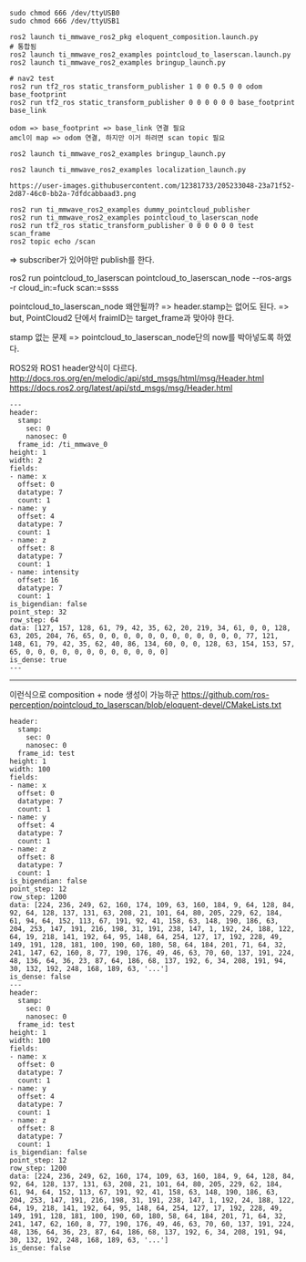
```
sudo chmod 666 /dev/ttyUSB0
sudo chmod 666 /dev/ttyUSB1

ros2 launch ti_mmwave_ros2_pkg eloquent_composition.launch.py
# 통합됨
ros2 launch ti_mmwave_ros2_examples pointcloud_to_laserscan.launch.py
ros2 launch ti_mmwave_ros2_examples bringup_launch.py

# nav2 test 
ros2 run tf2_ros static_transform_publisher 1 0 0 0.5 0 0 odom base_footprint
ros2 run tf2_ros static_transform_publisher 0 0 0 0 0 0 base_footprint base_link

odom => base_footprint => base_link 연결 필요
amcl이 map => odom 연결, 하지만 이거 하려면 scan topic 필요

ros2 launch ti_mmwave_ros2_examples bringup_launch.py

ros2 launch ti_mmwave_ros2_examples localization_launch.py

https://user-images.githubusercontent.com/12381733/205233048-23a71f52-2d87-46c0-bb2a-7dfdcabbaad3.png

```

```
ros2 run ti_mmwave_ros2_examples dummy_pointcloud_publisher
ros2 run ti_mmwave_ros2_examples pointcloud_to_laserscan_node
ros2 run tf2_ros static_transform_publisher 0 0 0 0 0 0 test scan_frame
ros2 topic echo /scan
```
=> subscriber가 있어야만 publish를 한다.

ros2 run pointcloud_to_laserscan pointcloud_to_laserscan_node --ros-args -r cloud_in:=fuck scan:=ssss


pointcloud_to_laserscan_node 왜안될까?
=> header.stamp는 없어도 된다.
=> but, PointCloud2 단에서 fraimID는 target_frame과 맞아야 한다.

stamp 없는 문제
=> pointcloud_to_laserscan_node단의 now를 박아넣도록 하였다.

ROS2와 ROS1 header양식이 다르다.
http://docs.ros.org/en/melodic/api/std_msgs/html/msg/Header.html
https://docs.ros2.org/latest/api/std_msgs/msg/Header.html


```
---
header:
  stamp:
    sec: 0
    nanosec: 0
  frame_id: /ti_mmwave_0
height: 1
width: 2
fields:
- name: x
  offset: 0
  datatype: 7
  count: 1
- name: y
  offset: 4
  datatype: 7
  count: 1
- name: z
  offset: 8
  datatype: 7
  count: 1
- name: intensity
  offset: 16
  datatype: 7
  count: 1
is_bigendian: false
point_step: 32
row_step: 64
data: [127, 157, 128, 61, 79, 42, 35, 62, 20, 219, 34, 61, 0, 0, 128, 63, 205, 204, 76, 65, 0, 0, 0, 0, 0, 0, 0, 0, 0, 0, 0, 0, 77, 121, 148, 61, 79, 42, 35, 62, 40, 86, 134, 60, 0, 0, 128, 63, 154, 153, 57, 65, 0, 0, 0, 0, 0, 0, 0, 0, 0, 0, 0, 0]
is_dense: true
---
```

---

이런식으로 composition + node 생성이 가능하군
https://github.com/ros-perception/pointcloud_to_laserscan/blob/eloquent-devel/CMakeLists.txt

```
header:
  stamp:
    sec: 0
    nanosec: 0
  frame_id: test
height: 1
width: 100
fields:
- name: x
  offset: 0
  datatype: 7
  count: 1
- name: y
  offset: 4
  datatype: 7
  count: 1
- name: z
  offset: 8
  datatype: 7
  count: 1
is_bigendian: false
point_step: 12
row_step: 1200
data: [224, 236, 249, 62, 160, 174, 109, 63, 160, 184, 9, 64, 128, 84, 92, 64, 128, 137, 131, 63, 208, 21, 101, 64, 80, 205, 229, 62, 184, 61, 94, 64, 152, 113, 67, 191, 92, 41, 158, 63, 148, 190, 186, 63, 204, 253, 147, 191, 216, 198, 31, 191, 238, 147, 1, 192, 24, 188, 122, 64, 19, 218, 141, 192, 64, 95, 148, 64, 254, 127, 17, 192, 228, 49, 149, 191, 128, 181, 100, 190, 60, 180, 58, 64, 184, 201, 71, 64, 32, 241, 147, 62, 160, 8, 77, 190, 176, 49, 46, 63, 70, 60, 137, 191, 224, 48, 136, 64, 36, 23, 87, 64, 186, 68, 137, 192, 6, 34, 208, 191, 94, 30, 132, 192, 248, 168, 189, 63, '...']
is_dense: false
---
header:
  stamp:
    sec: 0
    nanosec: 0
  frame_id: test
height: 1
width: 100
fields:
- name: x
  offset: 0
  datatype: 7
  count: 1
- name: y
  offset: 4
  datatype: 7
  count: 1
- name: z
  offset: 8
  datatype: 7
  count: 1
is_bigendian: false
point_step: 12
row_step: 1200
data: [224, 236, 249, 62, 160, 174, 109, 63, 160, 184, 9, 64, 128, 84, 92, 64, 128, 137, 131, 63, 208, 21, 101, 64, 80, 205, 229, 62, 184, 61, 94, 64, 152, 113, 67, 191, 92, 41, 158, 63, 148, 190, 186, 63, 204, 253, 147, 191, 216, 198, 31, 191, 238, 147, 1, 192, 24, 188, 122, 64, 19, 218, 141, 192, 64, 95, 148, 64, 254, 127, 17, 192, 228, 49, 149, 191, 128, 181, 100, 190, 60, 180, 58, 64, 184, 201, 71, 64, 32, 241, 147, 62, 160, 8, 77, 190, 176, 49, 46, 63, 70, 60, 137, 191, 224, 48, 136, 64, 36, 23, 87, 64, 186, 68, 137, 192, 6, 34, 208, 191, 94, 30, 132, 192, 248, 168, 189, 63, '...']
is_dense: false
```
